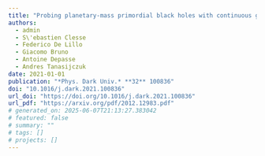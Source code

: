 ```yaml
---
title: "Probing planetary-mass primordial black holes with continuous gravitational waves"
authors:
  - admin
  - S\'ebastien Clesse
  - Federico De Lillo
  - Giacomo Bruno
  - Antoine Depasse
  - Andres Tanasijczuk
date: 2021-01-01
publication: "*Phys. Dark Univ.* **32** 100836"
doi: "10.1016/j.dark.2021.100836"
url_doi: "https://doi.org/10.1016/j.dark.2021.100836"
url_pdf: "https://arxiv.org/pdf/2012.12983.pdf"
# generated_on: 2025-06-07T21:13:27.383042
# featured: false
# summary: ""
# tags: []
# projects: []
---
```

